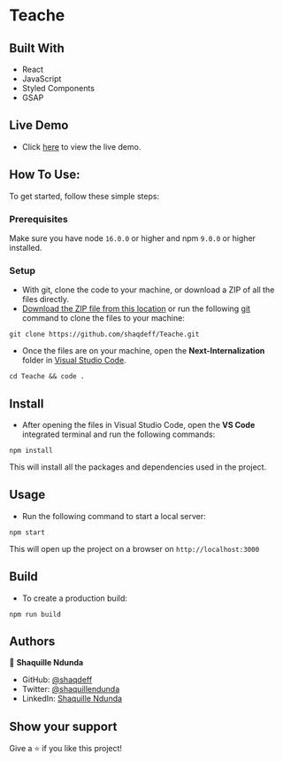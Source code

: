 # Teache

## Built With

- React
- JavaScript
- Styled Components
- GSAP

## Live Demo

- Click [here](https://teachee.netlify.app/) to view the live demo.

## How To Use:

To get started, follow these simple steps:

### Prerequisites

Make sure you have node `16.0.0` or higher and npm `9.0.0` or higher installed.

### Setup

- With git, clone the code to your machine, or download a ZIP of all the files directly.
- [Download the ZIP file from this location](https://github.com/shaqdeff/Teache/archive/refs/heads/main.zip) or run the following [git](https://git-scm.com/) command to clone the files to your machine:

```
git clone https://github.com/shaqdeff/Teache.git
```

- Once the files are on your machine, open the **Next-Internalization** folder in [Visual Studio Code](https://code.visualstudio.com/download).

```
cd Teache && code .
```

## Install

- After opening the files in Visual Studio Code, open the **VS Code** integrated terminal and run the following commands:

```
npm install
```

This will install all the packages and dependencies used in the project.

## Usage

- Run the following command to start a local server:

```
npm start
```

This will open up the project on a browser on `http://localhost:3000`

## Build

- To create a production build:

```
npm run build
```

## Authors

👤 **Shaquille Ndunda**

- GitHub: [@shaqdeff](https://github.com/shaqdeff)
- Twitter: [@shaquillendunda](https://twitter.com/shaquillendunda)
- LinkedIn: [Shaquille Ndunda](https://www.linkedin.com/in/shaquille-ndunda)

## Show your support

Give a ⭐️ if you like this project!
